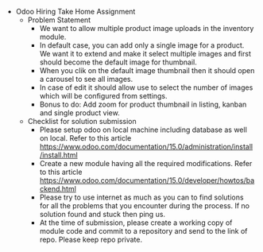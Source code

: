 * Odoo Hiring Take Home Assignment
  * Problem Statement
    * We want to allow multiple product image uploads in the inventory module.
    * In default case, you can add only a single image for a product. We want it to extend and make it select multiple images and first should become the default image for thumbnail.
    * When you clik on the default image thumbnail then it should open a carousel to see all images.
    * In case of edit it should allow use to select the number of images which will be configured from settings.
    * Bonus to do: Add zoom for product thumbnail in listing, kanban and single product view.
  * Checklist for solution submission
    * Please setup odoo on local machine including database as well on local. Refer to this article https://www.odoo.com/documentation/15.0/administration/install/install.html
    * Create a new module having all the required modifications. Refer to this article https://www.odoo.com/documentation/15.0/developer/howtos/backend.html
    * Please try to use internet as much as you can to find solutions for all the problems that you encounter during the process. If no solution found and stuck then ping us.
    * At the time of submission, please create a working copy of module code and commit to a repository and send to the link of repo. Please keep repo private.
